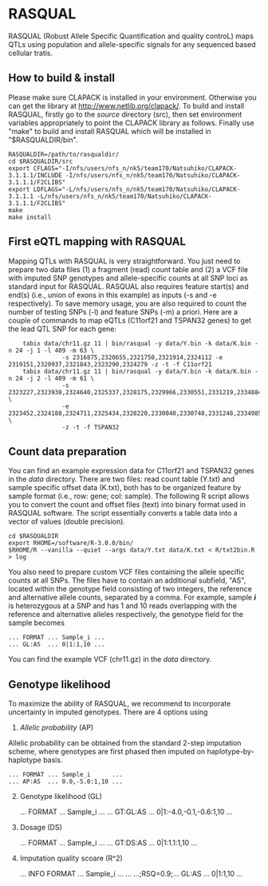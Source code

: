 # RASQUAL
RASQUAL (Robust Allele Specific Quantification and quality controL) maps QTLs using population and allele-specific signals for any sequenced based cellular tratis.

## How to build & install

Please make sure CLAPACK is installed in your environment.  Otherwise you can get the library at http://www.netlib.org/clapack/.  To build and install RASQUAL, firstly go to the _source_ directory (src), then set environment variables appropriately to point the CLAPACK library as follows.  Finally use "make" to build and install RASQUAL which will be installed in "$RASQUALDIR/bin".

	RASQUALDIR=/path/to/rasqualdir/
	cd $RASQUALDIR/src
	export CFLAGS="-I/nfs/users/nfs_n/nk5/team170/Natsuhiko/CLAPACK-3.1.1.1/INCLUDE -I/nfs/users/nfs_n/nk5/team170/Natsuhiko/CLAPACK-3.1.1.1/F2CLIBS"
	export LDFLAGS="-L/nfs/users/nfs_n/nk5/team170/Natsuhiko/CLAPACK-3.1.1.1 -L/nfs/users/nfs_n/nk5/team170/Natsuhiko/CLAPACK-3.1.1.1/F2CLIBS"
	make
	make install

## First eQTL mapping with RASQUAL

Mapping QTLs with RASQUAL is very straightforward.  You just need to prepare two data files (1) a fragment (read) count table and (2) a VCF file with imputed SNP genotypes and allele-specific counts at all SNP loci as standard input for RASQUAL.  RASQUAL also requires feature start(s) and end(s) (i.e., union of exons in this example) as inputs (-s and -e respectively).  To save memory usage, you are also required to count the number of testing SNPs (-l) and feature SNPs (-m) a priori.  Here are a couple of commands to map eQTLs (C11orf21 and TSPAN32 genes) to get the lead QTL SNP for each gene: 

        tabix data/chr11.gz 11 | bin/rasqual -y data/Y.bin -k data/K.bin -n 24 -j 1 -l 409 -m 63 \
                   -s 2316875,2320655,2321750,2321914,2324112 -e 2319151,2320937,2321843,2323290,2324279 -z -t -f C11orf21
        tabix data/chr11.gz 11 | bin/rasqual -y data/Y.bin -k data/K.bin -n 24 -j 2 -l 409 -m 61 \
                   -s 2323227,2323938,2324640,2325337,2328175,2329966,2330551,2331219,2334884,2335715,2338574,2339093 \
                   -e 2323452,2324188,2324711,2325434,2328220,2330040,2330740,2331248,2334985,2337897,2338755,2339430 \
                   -z -t -f TSPAN32

## Count data preparation

You can find an example expression data for C11orf21 and TSPAN32 genes in the _data_ directory.  There are two files: read count table (Y.txt) and sample specific offset data (K.txt), both has to be organized feature by sample format (i.e., row: gene; col: sample).  The following R script allows you to convert the count and offset files (text) into binary format used in RASQUAL software.  The script essentially converts a table data into a vector of values (double precision).

	cd $RASQUALDIR
	export RHOME=/software/R-3.0.0/bin/
	$RHOME/R --vanilla --quiet --args data/Y.txt data/K.txt < R/txt2bin.R > log

You also need to prepare custom VCF files containing the allele specific counts at all SNPs.  The files have to contain an additional subfield, "AS", located within the genotype field consisting of two integers, the reference and alternative allele counts, separated by a comma.  For example, sample **_i_** is heterozygous at a SNP and has 1 and 10 reads overlapping with the reference and alternative alleles respectively, the genotype field for the sample becomes

	... FORMAT ... Sample_i ...
	... GL:AS  ... 0|1:1,10 ...

You can find the example VCF (chr11.gz) in the _data_ directory.

## Genotype likelihood

To maximize the ability of RASQUAL, we recommend to incorporate uncertainty in imputed genotypes.  There are 4 options using 

1. *Allelic probability* (AP) 

Allelic probability can be obtained from the standard 2-step imputation scheme, where genotypes are first phased then imputed on haplotype-by-haplotype basis.

	... FORMAT ... Sample_i      ...
	... AP:AS  ... 0.0,-5.0:1,10 ...

2. Genotype likelihood (GL)

	... FORMAT    ... Sample_i                  ...
	... GT:GL:AS  ... 0|1:-4.0,-0.1,-0.6:1,10 ...

3. Dosage (DS)

	... FORMAT    ... Sample_i                  ...
	... GT:DS:AS  ... 0|1:1.1:1,10 ...

3. Imputation quality scoare (R^2)

	... INFO            FORMAT ... Sample_i ...
	... ...;RSQ=0.9;... GL:AS  ... 0|1:1,10 ...

